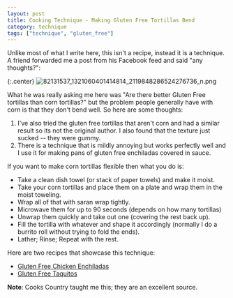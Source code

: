 ```yaml
---
layout: post
title: Cooking Technique - Making Gluten Free Tortillas Bend
category: technique
tags: ["technique", "gluten_free"]
---
```

Unlike most of what I write here, this isn't a recipe, instead it is a technique.  A friend forwarded me a post from his Facebook feed and said "any thoughts?":

{:.center}
![82131537_1321060401414814_2119848286524276736_n.png](/blog/assets/82131537_1321060401414814_2119848286524276736_n.png)

What he was really asking me here was "Are there better Gluten Free tortillas than corn tortillas?" but the problem people generally have with corn is that they don't bend well.  So here are some thoughts:

1. I've also tried the gluten free tortillas that aren't corn and had a similar result so its not the original author.  I also found that the texture just sucked -- they were gummy.
2. There is a technique that is mildly annoying but works perfectly well and I use it for making pans of gluten free enchiladas covered in sauce.

If you want to make corn tortillas flexible then what you do is:

* Take a clean dish towel (or stack of paper towels) and make it moist.
* Take your corn tortillas and place them on a plate and wrap them in the moist toweling.
* Wrap all of that with saran wrap tightly.
* Microwave them for up to 90 seconds (depends on how many tortillas)
* Unwrap them quickly and take out one (covering the rest back up).  
* Fill the tortilla with whatever and shape it accordingly (normally I do a burrito roll without trying to fold the ends).
* Lather; Rinse; Repeat with the rest.

Here are two recipes that showcase this technique:

* [Gluten Free Chicken Enchiladas](https://fuzzyblog.io/recipes/dinner/2016/12/23/gluten-free-chicken-enchiladas.html)
* [Gluten Free Taquitos](https://fuzzyblog.io/recipes/desert/2013/09/28/bean-and-beef-taquitos-with-avocado-sauce.html)

**Note**: Cooks Country taught me this; they are an excellent source.
